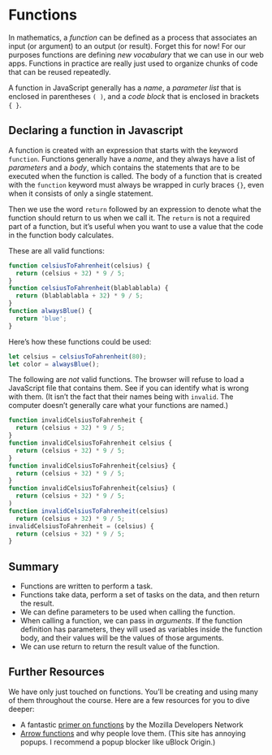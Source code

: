 # Functions

In mathematics, a *function* can be defined as a process that associates an input (or argument) to an output (or result). Forget this for now! For our purposes functions are defining *new vocabulary* that we can use in our web apps. Functions in practice are really just used to organize chunks of code that can be reused repeatedly.

A function in JavaScript generally has a *name*, a *parameter list* that is enclosed in parentheses `( )`, and a *code block* that is enclosed in brackets `{ }`.

## Declaring a function in Javascript

A function is created with an expression that starts with the keyword `function`. Functions generally have a *name*, and they always have a list of *parameters* and a *body*, which contains the statements that are to be executed when the function is called. The body of a function that is created with the `function` keyword must always be wrapped in curly braces `{}`, even when it consists of only a single statement.

Then we use the word `return` followed by an expression to denote what the function should return to us when we call it. The `return` is not a required part of a function, but it’s useful when you want to use a value that the code in the function body calculates.

These are all valid functions:

```js
function celsiusToFahrenheit(celsius) {
  return (celsius + 32) * 9 / 5;
}
function celsiusToFahrenheit(blablablabla) {
  return (blablablabla + 32) * 9 / 5;
}
function alwaysBlue() {
  return 'blue';
}
```

Here’s how these functions could be used:

```js
let celsius = celsiusToFahrenheit(80);
let color = alwaysBlue();
```

The following are *not* valid functions. The browser will refuse to load a JavaScript file that contains them. See if you can identify what is wrong with them. (It isn’t the fact that their names being with `invalid`. The computer doesn’t generally care what your functions are named.)

```js
function invalidCelsiusToFahrenheit {
  return (celsius + 32) * 9 / 5;
}
function invalidCelsiusToFahrenheit celsius {
  return (celsius + 32) * 9 / 5;
}
function invalidCelsiusToFahrenheit{celsius} {
  return (celsius + 32) * 9 / 5;
}
function invalidCelsiusToFahrenheit{celsius} (
  return (celsius + 32) * 9 / 5;
)
function invalidCelsiusToFahrenheit(celsius)
  return (celsius + 32) * 9 / 5;
invalidCelsiusToFahrenheit = (celsius) {
  return (celsius + 32) * 9 / 5;
}
```

## Summary

* Functions are written to perform a task.
* Functions take data, perform a set of tasks on the data, and then return the
  result.
* We can define parameters to be used when calling the function.
* When calling a function, we can pass in *arguments*. If the function
  definition has parameters, they will used as variables inside the function
  body, and their values will be the values of those arguments.
* We can use return to return the result value of the function.

## Further Resources

We have only just touched on functions. You’ll be creating and using many of them throughout the course. Here are a few resources for you to dive deeper:

* A fantastic [primer on
  functions](https://developer.mozilla.org/en-US/docs/Web/JavaScript/Guide/Functions)
  by the Mozilla Developers Network
* [Arrow
  functions](https://www.sitepoint.com/es6-arrow-functions-new-fat-concise-syntax-javascript/)
  and why people love them. (This site has annoying popups. I recommend a popup
  blocker like uBlock Origin.)
